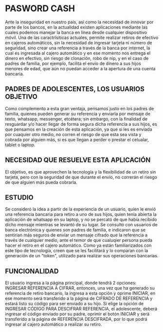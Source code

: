 PASWORD CASH
=========================================
Ante la inseguridad en nuestro país, así como la necesidad de innovar por parte de los bancos, en la actualidad existen aplicaciones 
mediante las cuales podemos manejar la banca en línea desde cualquier dispositivo móvil. Una de las caractrísiticas actuales, permite 
realizar retiros de efectivo en cajeros automáticos, sin la necesidad de ingresar tarjeta ni número de seguridad, sino crear una referencia
a través de la banca por internet, la cual es ingresada al cajero automático y en ese momento nos entrega el dinero en efectivo, sin riesgo
de clonación, robo de nip, y en el caso de padres de familia, por ejemplo, facilita el envío de dinero a sus hijos menores de edad, que aún
no puedan acceder a la apertura de una cuenta bancaria. 

PADRES DE ADOLESCENTES, LOS USUARIOS OBJETIVO
-------------------------------------------
Como complemento a esta gran ventaja, pensamos justo en los padres de familia, quienes pueden generar su referencia y enviarla por mensaje
de texto, whatsapp, messenger, etcétera; sin embargo, con la finalidad de resguardar y/o hacer llegar de forma segura dicha referencia a 
sus hijos, es que pensamos en la creación de esta aplicación, ya que si les es enviada por cuaquier otro medio, no corren el riesgo de
que esta sea vista y cobrada por alguien más, si es que llegan a perder o prestar el celualar, tablet o laptop.

NECESIDAD QUE RESUELVE ESTA APLICACIÓN
---------------------------------------
El objetivo, es que aprovechen la tecnología y la flexibilidad de un retiro sin tarjeta, pero con la seguridad de que durante el envío, no
correrán el riesgo de que alguien más pueda cobrarla. 

ESTUDIO
-----------------------------------------
Se consideró la idea a partir de la experiencia de un usuario, quien le envió una referencia bancaria para retiro a uno de sus hijos, 
quien tenía abierta la aplicación de whatsapp en su laptop, y no se percató de que había recibido dicho mensaje mientras se levantó de su 
lugar. 
Se consultó con usuarios de banca electrónica y quienes son padres de familia, e indicaron que se sentirían más seguros de enviar un 
mensaje cifrado que la referencia a través de cualquier medio, ante el temor de que cualuqier persona pueda hacer el retiro en el cajero
automático.
Como ya están familiarizados con este tipo de tecnología, creen que se les facilitará y lo comparan con la generación de un "token", 
utilizado para realizar sus operaciones bancarias.

FUNCIONALIDAD
--------------------------------------------
El usuario ingresa a la página principal, donde tendrá 2 opciones: INGRESAR REFERENCIA A CIFRAR, entonces, una vez que ha generado su 
referencia de retiro bancario, la ingresa a esta opción y oprime INICIAR, en ese momento será transferido a la página de CIFRADO DE REFERENCIA y estará listo su código para ser enviado a su hijo. Si elige la opción de INGRESAR CÓDIGO PARA DESCIFRAR REFERENCIA, el adolescente, deberá ingresar el código enviado por su padre, oprimir el botón INICIAR y será transferido a la página de REFERENCIA DESCIFRADA, por lo que podrá ingresar al cajero automático a realizar su retiro. 
